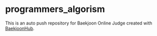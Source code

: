 # programmers_algorism
This is an auto push repository for Baekjoon Online Judge created with [BaekjoonHub](https://github.com/BaekjoonHub/BaekjoonHub).
